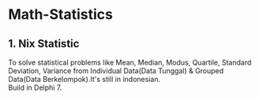 # Math-Statistics

## 1. Nix Statistic
To solve statistical problems like Mean, Median, Modus, Quartile, Standard Deviation, Variance from Individual Data(Data Tunggal) & Grouped Data(Data Berkelompok).It's still in indonesian.<br>
Build in Delphi 7.
